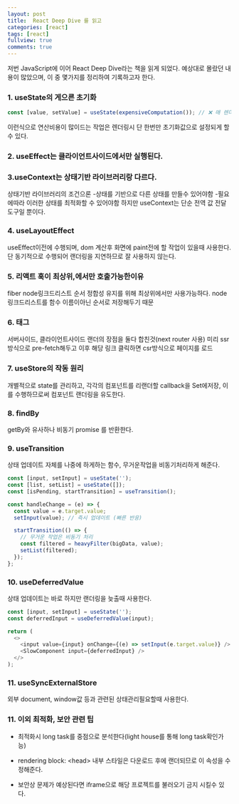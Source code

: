 ```yaml
---
layout: post
title:  React Deep Dive 를 읽고
categories: [react]
tags: [react]
fullview: true
comments: true
---
```


저번 JavaScript에 이어 React Deep Dive라는 책을 읽게 되었다.
예상대로 몰랐던 내용이 많았으며, 이 중 몇가지를 정리하여 기록하고자 한다.

### 1. useState의 게으른 초기화

```javascript
const [value, setValue] = useState(expensiveComputation()); // ❌ 매 렌더마다 실행됨
```
이런식으로 연산비용이 많이드는 작업은 렌더링시 단 한번만 초기화값으로 설정되게 할수 있다.

### 2. useEffect는 클라이언트사이드에서만 실행된다.

### 3.useContext는 상태기반 라이브러리랑 다르다.
상태기반 라이브러리의 조건으론
-상태를 기반으로 다른 상태를 만들수 있어야함
-필요에따라 이러한 상태를 최적화할 수 있어야함
하지만 useContext는 단순 전역 값 전달 도구일 뿐이다.

### 4. useLayoutEffect
useEffect이전에 수행되며, dom 계산후 화면에 paint전에 할 작업이 있을때 사용한다.
단 동기적으로 수행되어 랜더링을 지연하므로 잘 사용하지 않는다.


### 5. 리액트 훅이 최상위,에서만 호출가능한이유
fiber node링크드리스트 순서 정합성 유지를 위해 최상위에서만 사용가능하다.
node 링크드리스트를 함수 이름이아닌 순서로 저장해두기 때문

### 6. <Link>태그
서버사이드, 클라이언트사이드 랜더의 장점을 둘다 합친것(next router 사용)
미리 ssr방식으로 pre-fetch해두고 이후 해당 링크 클릭하면 csr방식으로 페이지를 로드

### 7. useStore의 작동 원리
개별적으로 state를 관리하고, 각각의 컴포넌트를 리랜더할 callback을 Set에저장,
이를 수행하므로써 컴포넌트 랜더링을 유도한다.

### 8. findBy
getBy와 유사하나 비동기 promise 를 반환한다.

### 9. useTransition
상태 업데이트 자체를 나중에 하게하는 함수, 무거운작업을 비동기처리하게 해준다.

```javascript
const [input, setInput] = useState('');
const [list, setList] = useState([]);
const [isPending, startTransition] = useTransition();

const handleChange = (e) => {
  const value = e.target.value;
  setInput(value); // 즉시 업데이트 (빠른 반응)

  startTransition(() => {
    // 무거운 작업은 비동기 처리
    const filtered = heavyFilter(bigData, value);
    setList(filtered);
  });
};

```
### 10. useDeferredValue 
상태 업데이트는 바로 하지만 랜더링을 늦출때 사용한다.

```javascript
const [input, setInput] = useState('');
const deferredInput = useDeferredValue(input);

return (
  <>
    <input value={input} onChange={(e) => setInput(e.target.value)} />
    <SlowComponent input={deferredInput} />
  </>
);


```

### 11. useSyncExternalStore
외부 document, window값 등과 관련된 상태관리필요할때 사용한다.

### 11. 이외 최적화, 보안 관련 팁
- 최적화시 long task를 중점으로 분석한다(light house를 통해 long task확인가능)
- rendering block: &lt;head&gt; 내부 스타일은 다운로드 후에 랜더되므로 이 속성을 수정해준다.

- 보안상 문제가 예상된다면 iframe으로 해당 프로젝트를 불러오기 금지 시킬수 있다.